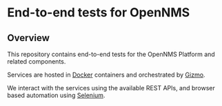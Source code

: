 # End-to-end tests for OpenNMS

## Overview

This repository contains end-to-end tests for the OpenNMS Platform and related components.

Services are hosted in [Docker](https://www.docker.com/) containers and orchestrated by [Gizmo](https://github.com/OpenNMS/gizmo).

We interact with the services using the available REST APIs, and browser based automation using [Selenium](http://www.seleniumhq.org/).
